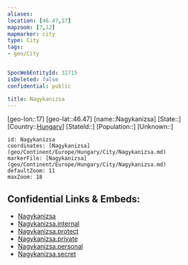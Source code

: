 ```yaml
---
aliases: 
location: [46.47,17]
mapzoom: [7,12] 
mapmarker: city 
type: City
tags:
- geo/City


SpocWebEntityId: 32715
isDeleted: false
confidential: public

title: Nagykanizsa
---
```

[geo-lon::17]
[geo-lat::46.47]
[name::Nagykanizsa]
[State::]
[Country::[Hungary](geo/Continent/Europe/Hungary.md)]
[StateId::]
[Population::]
[Unknown::]


```leaflet
id: Nagykanizsa
coordinates: [Nagykanizsa](geo/Continent/Europe/Hungary/City/Nagykanizsa.md)
markerFile: [Nagykanizsa](geo/Continent/Europe/Hungary/City/Nagykanizsa.md)
defaultZoom: 11 
maxZoom: 18
```


## Confidential Links & Embeds: 
- [Nagykanizsa](../../../../../../_public/geo/Continent/Europe/Hungary/City/Nagykanizsa.md) 
- [Nagykanizsa.internal](../../../../../../_internal/geo/Continent/Europe/Hungary/City/Nagykanizsa.internal.md) 
- [Nagykanizsa.protect](../../../../../../_protect/geo/Continent/Europe/Hungary/City/Nagykanizsa.protect.md) 
- [Nagykanizsa.private](../../../../../../_private/geo/Continent/Europe/Hungary/City/Nagykanizsa.private.md) 
- [Nagykanizsa.personal](../../../../../../_personal/geo/Continent/Europe/Hungary/City/Nagykanizsa.personal.md) 
- [Nagykanizsa.secret](../../../../../../_secret/geo/Continent/Europe/Hungary/City/Nagykanizsa.secret.md) 

